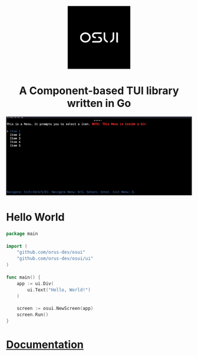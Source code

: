 <div style="text-align: center;">
    <img src="assets/osui.png" width="170px" />
    <h1>A Component-based TUI library written in Go</h1>
    <img src="assets/osui.gif" />
</div>





# Hello World
```go
package main

import (
	"github.com/orus-dev/osui"
	"github.com/orus-dev/osui/ui"
)

func main() {
    app := ui.Div(
        ui.Text("Hello, World!")
    )

    screen := osui.NewScreen(app)
    screen.Run()
}
```

# [Documentation](https://github.com/orus-dev/osui/wiki)
